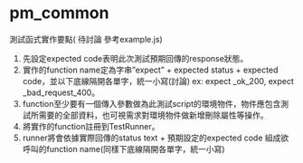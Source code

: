 # pm_common
測試函式實作要點( 待討論 參考example.js)
1.  先設定expected code表明此次測試預期回傳的response狀態。
2.	實作的function name定為字串”expect” + expected status + expected code，並以下底線隔開各單字，統一小寫(討論)
    ex: expect _ok_200, expect _bad_request_400。
3.	function至少要有一個傳入參數做為此測試script的環境物件，物件應包含測試所需要的全部資料，也可視需求對環境物件做新增刪除屬性等操作。
4.	將實作的function註冊到TestRunner。
5.	runner將會依據實際回傳的status text + 預期設定的expected code 組成欲呼叫的function name(同樣下底線隔開各單字，統一小寫)


